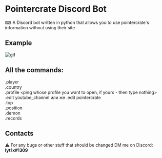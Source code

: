 # Pointercrate Discord Bot

  ⌨ A Discord bot written in python that allows you to use pointercrate's information without using their site


## Example
![gif](https://user-images.githubusercontent.com/76453631/143138217-7adcf9a1-072d-41e0-a17c-6bf61d9d508f.gif)

## All the commands:
  .player <player name> <br />
  .country <country code> <br />
  .profile <ping whose profile you want to open, if yours - then type nothing> <br />
  .edit youtube_channel <link> или же .edit pointercrate <pointercrate name> <br />
  .top <after which place I should sent the top players> <br />
  .position <position on the demonlist> <br />
  .demon <demon name> <br />
  .records <demon name>
  
## Contacts
  ⚠️ For any bugs or other stuff that should be changed DM me on Discord: **lyt1x#1309**

